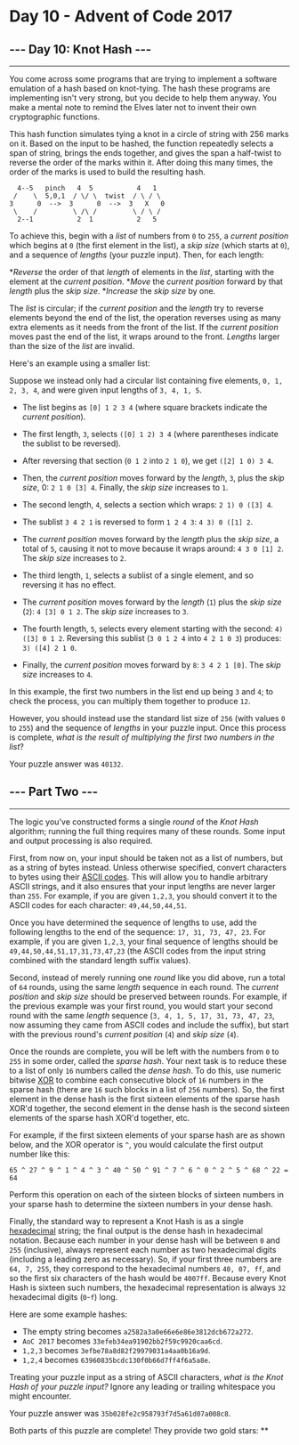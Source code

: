 # Day 10 - Advent of Code 2017

## --- Day 10: Knot Hash ---

--------------------------

You come across some programs that are trying to implement a software emulation of a hash based on knot-tying. The hash these programs are implementing isn't very strong, but you decide to help them anyway. You make a mental note to remind the Elves later not to invent their own cryptographic functions.

This hash function simulates tying a knot in a circle of string with 256 marks on it. Based on the input to be hashed, the function repeatedly selects a span of string, brings the ends together, and gives the span a half-twist to reverse the order of the marks within it. After doing this many times, the order of the marks is used to build the resulting hash.

      4--5   pinch   4  5           4   1
     /    \  5,0,1  / \/ \  twist  / \ / \
    3      0  -->  3      0  -->  3   X   0
     \    /         \ /\ /         \ / \ /
      2--1           2  1           2   5

To achieve this, begin with a _list_ of numbers from `0` to `255`, a _current position_ which begins at `0` (the first element in the list), a _skip size_ (which starts at `0`), and a sequence of _lengths_ (your puzzle input). Then, for each length:

*_Reverse_ the order of that _length_ of elements in the _list_, starting with the element at the _current position_.
*_Move_ the _current position_ forward by that _length_ plus the _skip size_.
*_Increase_ the _skip size_ by one.

The _list_ is circular; if the _current position_ and the _length_ try to reverse elements beyond the end of the list, the operation reverses using as many extra elements as it needs from the front of the list. If the _current position_ moves past the end of the list, it wraps around to the front. _Lengths_ larger than the size of the _list_ are invalid.

Here's an example using a smaller list:

Suppose we instead only had a circular list containing five elements, `0, 1, 2, 3, 4`, and were given input lengths of `3, 4, 1, 5`.

* The list begins as `[0] 1 2 3 4` (where square brackets indicate the _current position_).
* The first length, `3`, selects `([0] 1 2) 3 4` (where parentheses indicate the sublist to be reversed).
* After reversing that section (`0 1 2` into `2 1 0`), we get `([2] 1 0) 3 4`.
* Then, the _current position_ moves forward by the _length_, `3`, plus the _skip size_, 0: `2 1 0 [3] 4`. Finally, the _skip size_ increases to `1`.

* The second length, `4`, selects a section which wraps: `2 1) 0 ([3] 4`.
* The sublist `3 4 2 1` is reversed to form `1 2 4 3`: `4 3) 0 ([1] 2`.
* The _current position_ moves forward by the _length_ plus the _skip size_, a total of `5`, causing it not to move because it wraps around: `4 3 0 [1] 2`. The _skip size_ increases to `2`.

* The third length, `1`, selects a sublist of a single element, and so reversing it has no effect.
* The _current position_ moves forward by the _length_ (`1`) plus the _skip size_ (`2`): `4 [3] 0 1 2`. The _skip size_ increases to `3`.

* The fourth length, `5`, selects every element starting with the second: `4) ([3] 0 1 2`. Reversing this sublist (`3 0 1 2 4` into `4 2 1 0 3`) produces: `3) ([4] 2 1 0`.
* Finally, the _current position_ moves forward by `8`: `3 4 2 1 [0]`. The _skip size_ increases to `4`.

In this example, the first two numbers in the list end up being `3` and `4`; to check the process, you can multiply them together to produce `12`.

However, you should instead use the standard list size of `256` (with values `0` to `255`) and the sequence of _lengths_ in your puzzle input. Once this process is complete, _what is the result of multiplying the first two numbers in the list_?

Your puzzle answer was `40132`.

## --- Part Two ---

--------------------------

The logic you've constructed forms a single _round_ of the _Knot Hash_ algorithm; running the full thing requires many of these rounds. Some input and output processing is also required.

First, from now on, your input should be taken not as a list of numbers, but as a string of bytes instead. Unless otherwise specified, convert characters to bytes using their [ASCII codes](https://en.wikipedia.org/wiki/ASCII#Printable_characters). This will allow you to handle arbitrary ASCII strings, and it also ensures that your input lengths are never larger than `255`. For example, if you are given `1,2,3`, you should convert it to the ASCII codes for each character: `49,44,50,44,51`.

Once you have determined the sequence of lengths to use, add the following lengths to the end of the sequence: `17, 31, 73, 47, 23`. For example, if you are given `1,2,3`, your final sequence of lengths should be `49,44,50,44,51,17,31,73,47,23` (the ASCII codes from the input string combined with the standard length suffix values).

Second, instead of merely running one _round_ like you did above, run a total of `64` rounds, using the same _length_ sequence in each round. The _current position_ and _skip size_ should be preserved between rounds. For example, if the previous example was your first round, you would start your second round with the same _length_ sequence (`3, 4, 1, 5, 17, 31, 73, 47, 23`, now assuming they came from ASCII codes and include the suffix), but start with the previous round's _current position_ (`4`) and _skip size_ (`4`).

Once the rounds are complete, you will be left with the numbers from `0` to `255` in some order, called the _sparse hash_. Your next task is to reduce these to a list of only `16` numbers called the _dense hash_. To do this, use numeric bitwise [XOR](https://en.wikipedia.org/wiki/Bitwise_operation#XOR) to combine each consecutive block of `16` numbers in the sparse hash (there are `16` such blocks in a list of `256` numbers). So, the first element in the dense hash is the first sixteen elements of the sparse hash XOR'd together, the second element in the dense hash is the second sixteen elements of the sparse hash XOR'd together, etc.

For example, if the first sixteen elements of your sparse hash are as shown below, and the XOR operator is `^`, you would calculate the first output number like this:

    65 ^ 27 ^ 9 ^ 1 ^ 4 ^ 3 ^ 40 ^ 50 ^ 91 ^ 7 ^ 6 ^ 0 ^ 2 ^ 5 ^ 68 ^ 22 = 64

Perform this operation on each of the sixteen blocks of sixteen numbers in your sparse hash to determine the sixteen numbers in your dense hash.

Finally, the standard way to represent a Knot Hash is as a single [hexadecimal](https://en.wikipedia.org/wiki/Hexadecimal) string; the final output is the dense hash in hexadecimal notation. Because each number in your dense hash will be between `0` and `255` (inclusive), always represent each number as two hexadecimal digits (including a leading zero as necessary). So, if your first three numbers are `64, 7, 255`, they correspond to the hexadecimal numbers `40, 07, ff`, and so the first six characters of the hash would be `4007ff`. Because every Knot Hash is sixteen such numbers, the hexadecimal representation is always `32` hexadecimal digits (`0`\-`f`) long.

Here are some example hashes:

* The empty string becomes `a2582a3a0e66e6e86e3812dcb672a272`.
* `AoC 2017` becomes `33efeb34ea91902bb2f59c9920caa6cd`.
* `1,2,3` becomes `3efbe78a8d82f29979031a4aa0b16a9d`.
* `1,2,4` becomes `63960835bcdc130f0b66d7ff4f6a5a8e`.

Treating your puzzle input as a string of ASCII characters, _what is the Knot Hash of your puzzle input?_ Ignore any leading or trailing whitespace you might encounter.

Your puzzle answer was `35b028fe2c958793f7d5a61d07a008c8`.

Both parts of this puzzle are complete! They provide two gold stars: \*\*
